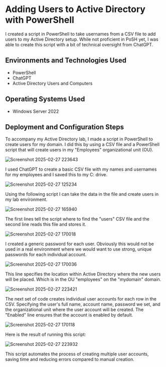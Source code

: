 <h1>Adding Users to Active Directory with PowerShell</h1>
I created a script in PowerShell to take usernames from a CSV file to add users to my Active Directory setup. While not proficient in PoSH yet, I was able to create this script with a bit of technical oversight from ChatGPT. <br />


<h2>Environments and Technologies Used</h2>

- PowerShell
- ChatGPT
- Active Directory Users and Computers

<h2>Operating Systems Used </h2>

- Windows Server 2022

<h2>Deployment and Configuration Steps</h2>

<p>
To accompany my Active Directory lab, I made a script in PowerShell to create users for my domain. I did this by using a CSV file and a PowerShell script that will create users in my "Employees" organizational unit (OU).
</p>

![Screenshot 2025-02-27 223643](https://github.com/user-attachments/assets/5b433e59-297c-45a5-a6f5-3bd6c1298b85)


<p>
I used ChatGPT to create a basic CSV file with my names and usernames for my employees and I saved this to my C: drive.
</p>

![Screenshot 2025-02-27 125234](https://github.com/user-attachments/assets/e895bffe-494f-414d-8442-b95eb8f8f776)


<p>
Using the following script I can take the data in the file and create users in my lab environment.
</p>

![Screenshot 2025-02-27 165940](https://github.com/user-attachments/assets/dd6adb15-7fac-4228-b2e7-1b05201c8423)


<p>
The first lines tell the script where to find the "users" CSV file and the second line reads this file and stores it.
</p>

![Screenshot 2025-02-27 170018](https://github.com/user-attachments/assets/c73f60aa-5777-4935-9bdf-d915b875493d)


<p>
I created a generic password for each user. Obviously this would not be used in a real environment where we would want to use strong, unique passwords for each individual account.
</p>

![Screenshot 2025-02-27 170036](https://github.com/user-attachments/assets/5995f20e-670c-4b2c-b4f6-19c216fe6178)


<p>
This line specifies the location within Active Directory where the new users will be placed. Which is in the OU "employees" on the "mydomain" domain.
</p>

![Screenshot 2025-02-27 223421](https://github.com/user-attachments/assets/6987581b-9963-4fce-a910-d55d4908c77c)



<p>
The next set of code creates individual user accounts for each row in the CSV. Specifying the user's full name, account name, password we set, and the organizational unit where the user account will be created. The "Enabled" line ensures that the account is enabled by default.
</p>

![Screenshot 2025-02-27 170118](https://github.com/user-attachments/assets/5b7d38e3-b37a-4d9e-812c-cf1be991e0f8)


<p>
Here is the result of running this script:
</p>

![Screenshot 2025-02-27 223932](https://github.com/user-attachments/assets/4a6c9b38-3c76-4071-8e91-41c8df0b6eef)


<p>
This script automates the process of creating multiple user accounts, saving time and reducing errors compared to manual creation.
</p>
